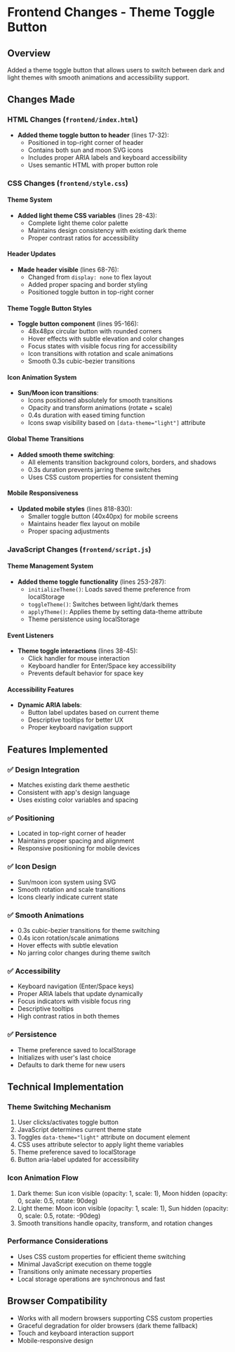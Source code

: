 # Frontend Changes - Theme Toggle Button

## Overview
Added a theme toggle button that allows users to switch between dark and light themes with smooth animations and accessibility support.

## Changes Made

### HTML Changes (`frontend/index.html`)
- **Added theme toggle button to header** (lines 17-32):
  - Positioned in top-right corner of header
  - Contains both sun and moon SVG icons
  - Includes proper ARIA labels and keyboard accessibility
  - Uses semantic HTML with proper button role

### CSS Changes (`frontend/style.css`)

#### Theme System
- **Added light theme CSS variables** (lines 28-43):
  - Complete light theme color palette
  - Maintains design consistency with existing dark theme
  - Proper contrast ratios for accessibility

#### Header Updates
- **Made header visible** (lines 68-76):
  - Changed from `display: none` to flex layout
  - Added proper spacing and border styling
  - Positioned toggle button in top-right corner

#### Theme Toggle Button Styles
- **Toggle button component** (lines 95-166):
  - 48x48px circular button with rounded corners
  - Hover effects with subtle elevation and color changes
  - Focus states with visible focus ring for accessibility
  - Icon transitions with rotation and scale animations
  - Smooth 0.3s cubic-bezier transitions

#### Icon Animation System
- **Sun/Moon icon transitions**:
  - Icons positioned absolutely for smooth transitions
  - Opacity and transform animations (rotate + scale)
  - 0.4s duration with eased timing function
  - Icons swap visibility based on `[data-theme="light"]` attribute

#### Global Theme Transitions
- **Added smooth theme switching**:
  - All elements transition background colors, borders, and shadows
  - 0.3s duration prevents jarring theme switches
  - Uses CSS custom properties for consistent theming

#### Mobile Responsiveness
- **Updated mobile styles** (lines 818-830):
  - Smaller toggle button (40x40px) for mobile screens
  - Maintains header flex layout on mobile
  - Proper spacing adjustments

### JavaScript Changes (`frontend/script.js`)

#### Theme Management System
- **Added theme toggle functionality** (lines 253-287):
  - `initializeTheme()`: Loads saved theme preference from localStorage
  - `toggleTheme()`: Switches between light/dark themes
  - `applyTheme()`: Applies theme by setting data-theme attribute
  - Theme persistence using localStorage

#### Event Listeners
- **Theme toggle interactions** (lines 38-45):
  - Click handler for mouse interaction
  - Keyboard handler for Enter/Space key accessibility
  - Prevents default behavior for space key

#### Accessibility Features
- **Dynamic ARIA labels**:
  - Button label updates based on current theme
  - Descriptive tooltips for better UX
  - Proper keyboard navigation support

## Features Implemented

### ✅ Design Integration
- Matches existing dark theme aesthetic
- Consistent with app's design language
- Uses existing color variables and spacing

### ✅ Positioning
- Located in top-right corner of header
- Maintains proper spacing and alignment
- Responsive positioning for mobile devices

### ✅ Icon Design
- Sun/moon icon system using SVG
- Smooth rotation and scale transitions
- Icons clearly indicate current state

### ✅ Smooth Animations
- 0.3s cubic-bezier transitions for theme switching
- 0.4s icon rotation/scale animations
- Hover effects with subtle elevation
- No jarring color changes during theme switch

### ✅ Accessibility
- Keyboard navigation (Enter/Space keys)
- Proper ARIA labels that update dynamically
- Focus indicators with visible focus ring
- Descriptive tooltips
- High contrast ratios in both themes

### ✅ Persistence
- Theme preference saved to localStorage
- Initializes with user's last choice
- Defaults to dark theme for new users

## Technical Implementation

### Theme Switching Mechanism
1. User clicks/activates toggle button
2. JavaScript determines current theme state
3. Toggles `data-theme="light"` attribute on document element
4. CSS uses attribute selector to apply light theme variables
5. Theme preference saved to localStorage
6. Button aria-label updated for accessibility

### Icon Animation Flow
1. Dark theme: Sun icon visible (opacity: 1, scale: 1), Moon hidden (opacity: 0, scale: 0.5, rotate: 90deg)
2. Light theme: Moon icon visible (opacity: 1, scale: 1), Sun hidden (opacity: 0, scale: 0.5, rotate: -90deg)
3. Smooth transitions handle opacity, transform, and rotation changes

### Performance Considerations
- Uses CSS custom properties for efficient theme switching
- Minimal JavaScript execution on theme toggle
- Transitions only animate necessary properties
- Local storage operations are synchronous and fast

## Browser Compatibility
- Works with all modern browsers supporting CSS custom properties
- Graceful degradation for older browsers (dark theme fallback)
- Touch and keyboard interaction support
- Mobile-responsive design